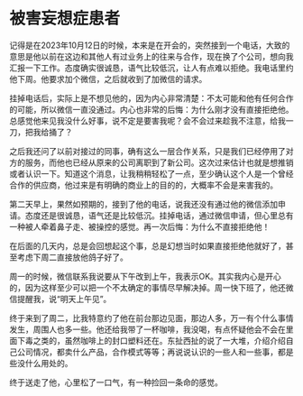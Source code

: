 # 被害妄想症患者

记得是在2023年10月12日的时候，本来是在开会的，突然接到一个电话，大致的意思是他以前在这边和其他人有过业务上的往来与合作，现在换了个公司，想向我汇报一下工作。态度确实很诚恳，语气比较低沉，让人有点难以拒绝。我电话里约他下周。他要求加个微信，之后就收到了加微信的请求。

挂掉电话后，实际上是不想见他的，因为内心非常清楚：不太可能和他有任何合作的可能，所以微信一直没通过。内心也非常的后悔：为什么刚才没有直接拒绝他。总感觉他来见我没什么好事，说不定是要害我呢？会不会过来趁我不注意，给我一刀，把我给捅了？

之后我还问了以前对接过的同事，确有这么一层合作关系，只是我们已经停用了对方的服务，而他也已经从原来的公司离职到了新公司。这次过来估计也就是想推销或者认识一下。知道这个消息，让我稍稍轻松了一点，至少确认这个人是一个曾经合作的供应商，他过来是有明确的商业上的目的的，大概率不会是来害我的。

第二天早上，果然如预期的，接到了他的电话，说我还没有通过他的微信添加申请。态度还是很诚恳，语气还是比较低沉。挂掉电话，通过微信申请，但心里总有一种被人牵着鼻子走、被操控的感觉。再一次后悔：为什么不直接拒绝他！

在后面的几天内，总是会回想起这个事，总是幻想当时如果直接拒绝他就好了，甚至考虑下周二直接放他鸽子好了。

周一的时候，微信联系我说要从下午改到上午，我表示OK。其实我内心是开心的，因为这样至少可以把一个不太确定的事情尽早解决掉。周一快下班了，他还微信提醒我，说“明天上午见”。

终于来到了周二，比我特意约了他在前台那边见面，那边人多，万一有个什么事情发生，周围人也多一些。他还给我带了一杯咖啡，我没喝，有点怀疑他会不会在里面下毒之类的，虽然咖啡上的封口塑料还在。东扯西扯的说了一大堆，介绍介绍自己公司情况，都卖什么产品，合作模式等等；再说说认识的一些人和一些事，都是些没什么用处的。

终于送走了他，心里松了一口气，有一种捡回一条命的感觉。
